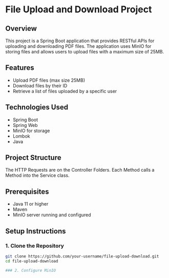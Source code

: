 # File Upload and Download Project

## Overview
This project is a Spring Boot application that provides RESTful APIs for uploading and downloading PDF files. The application uses MinIO for storing files and allows users to upload files with a maximum size of 25MB.

## Features
- Upload PDF files (max size 25MB)
- Download files by their ID
- Retrieve a list of files uploaded by a specific user

## Technologies Used
- Spring Boot
- Spring Web
- MinIO for storage
- Lombok
- Java

## Project Structure

The HTTP Requests are on the Controller Folders. 
Each Method calls a Method into the Service class.

## Prerequisites
- Java 11 or higher
- Maven
- MinIO server running and configured

## Setup Instructions

### 1. Clone the Repository
```bash
git clone https://github.com/your-username/file-upload-download.git
cd file-upload-download

### 2. Configure MinIO

